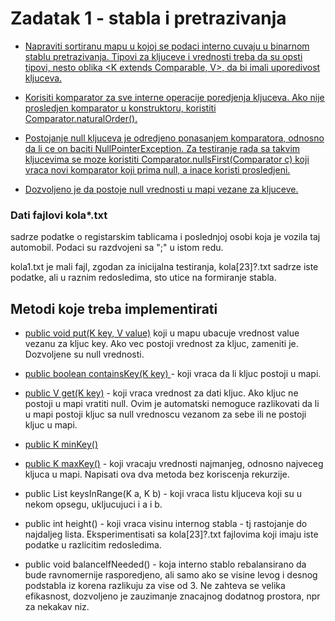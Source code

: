 
# Zadatak 1 - stabla i pretrazivanja

- <u>Napraviti sortiranu mapu u kojoj se podaci interno cuvaju u binarnom stablu pretrazivanja. Tipovi za kljuceve i vrednosti treba da su opsti tipovi, nesto oblika <K extends Comparable<K>, V>, da bi imali uporedivost kljuceva.</u>

- <u>Korisiti komparator za sve interne operacije poredjenja kljuceva. Ako nije prosledjen komparator u konstruktoru, koristiti Comparator.naturalOrder().</u>

- <u>Postojanje null kljuceva je odredjeno ponasanjem komparatora, odnosno da li ce on baciti NullPointerException. Za testiranje rada sa takvim kljucevima se moze koristiti Comparator.nullsFirst(Comparator c) koji vraca novi komparator koji prima null, a inace koristi prosledjeni.</u>

- <u>Dozvoljeno je da postoje null vrednosti u mapi vezane za kljuceve.</u>

### Dati fajlovi kola*.txt

sadrze podatke o registarskim tablicama i poslednjoj osobi koja je vozila taj automobil. Podaci su razdvojeni sa ";" u istom redu.

kola1.txt je mali fajl, zgodan za inicijalna testiranja, kola[23]?.txt sadrze iste podatke, ali u raznim redosledima, sto utice na formiranje stabla.

## Metodi koje treba implementirati

 - <u>public void put(K key, V value)</u>
koji u mapu ubacuje vrednost value vezanu za kljuc key. Ako vec postoji vrednost za kljuc, zameniti je. Dozvoljene su null vrednosti.

 - <u>public boolean containsKey(K key) </u>-
koji vraca da li kljuc postoji u mapi.

 - <u>public V get(K key)</u> -
koji vraca vrednost za dati kljuc. Ako kljuc ne postoji u mapi vratiti null. Ovim je automatski nemoguce razlikovati da li u mapi postoji kljuc sa null vrednoscu vezanom za sebe ili ne postoji kljuc u mapi.

 - <u>public K minKey()</u>
 - <u>public K maxKey()</u> -
koji vracaju vrednosti najmanjeg, odnosno najveceg kljuca u mapi. Napisati ova dva metoda bez koriscenja rekurzije.

 - public List<K> keysInRange(K a, K b) -
koji vraca listu kljuceva koji su u nekom opsegu, ukljucujuci i a i b.

 - public int height() -
koji vraca visinu internog stabla - tj rastojanje do najdaljeg lista. Eksperimentisati sa kola[23]?.txt fajlovima koji imaju iste podatke u razlicitim redosledima.

 - public void balanceIfNeeded() -
koja interno stablo rebalansirano da bude ravnomernije rasporedjeno, ali samo ako se visine levog i desnog podstabla iz korena razlikuju za vise od 3. Ne zahteva se velika efikasnost, dozvoljeno je zauzimanje znacajnog dodatnog prostora, npr za nekakav niz.